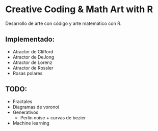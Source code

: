 # Creative Coding & Math Art with R

Desarrollo de arte con código y arte matemático con R.

## Implementado:

- Atractor de Clifford
- Atractor de DeJong
- Atractor de Lorenz
- Atractor de Rossler
- Rosas polares

## TODO:

- Fractales
- Diagramas de voronoi
- Generativos
  - Perlin noise + curvas de bezier
- Machine learning
